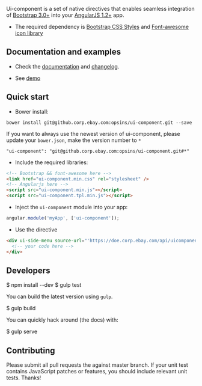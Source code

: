 Ui-component is a set of native directives that enables seamless integration of [Bootstrap 3.0+](https://github.com/twbs/bootstrap) into your [AngularJS 1.2+](https://github.com/angular/angular.js) app.

- The required dependency is [Bootstrap CSS Styles](https://github.com/twbs/bootstrap/blob/master/dist/css/bootstrap.css) and [Font-awesome icon library](https://github.com/FortAwesome/Font-Awesome/blob/master/css/font-awesome.css)


## Documentation and examples

+ Check the [documentation](https://github.corp.ebay.com/opsins/ui-component) and [changelog](https://github.corp.ebay.com/opsins/ui-component/releases).

+ See [demo](https://github.corp.ebay.com/pages/opsins/ui-component/)

## Quick start

+ Bower install:

>
```
bower install git@github.corp.ebay.com:opsins/ui-component.git --save
```
If you want to always use the newest version of ui-component, please update your `bower.json`, make the version number to `*`
```
"ui-component": "git@github.corp.ebay.com:opsins/ui-component.git#*"
```

+ Include the required libraries:

>
``` html
<!-- Bootstrap && font-awesome here -->
<link href="ui-component.min.css" rel="stylesheet" />
<!-- Angularjs here -->
<script src="ui-component.min.js"></script>
<script src="ui-component.tpl.min.js"></script>
```

+ Inject the `ui-component` module into your app:

>
``` JavaScript
angular.module('myApp', ['ui-component']);
```

+ Use the directive

>
``` html
<div ui-side-menu source-url="'https://doe.corp.ebay.com/api/uicomponent/getsidemenu'">
  <!-- your code here -->
</div>
```

## Developers

>
$ npm install --dev
$ gulp test

You can build the latest version using `gulp`.

>
$ gulp build

You can quickly hack around (the docs) with:

>
$ gulp serve



## Contributing

Please submit all pull requests the against master branch. If your unit test contains JavaScript patches or features, you should include relevant unit tests. Thanks!
